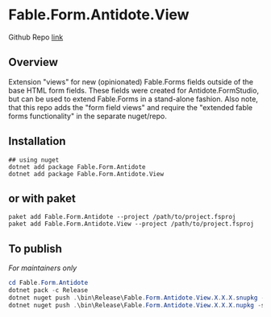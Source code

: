 # Fable.Form.Antidote.View
Github Repo [link](https://github.com/antidote-org/Fable.Form.Antidote)

## Overview


Extension "views" for new (opinionated) Fable.Forms fields outside of the base HTML form fields. These fields were created for Antidote.FormStudio, but can be used to extend Fable.Forms in a stand-alone fashion. Also note, that this repo adds the "form field views" and require the "extended fable forms functionality" in the separate nuget/repo.


## Installation

```
## using nuget
dotnet add package Fable.Form.Antidote
dotnet add package Fable.Form.Antidote.View
```

## or with paket

```
paket add Fable.Form.Antidote --project /path/to/project.fsproj
paket add Fable.Form.Antidote.View --project /path/to/project.fsproj
```


## To publish

*For maintainers only*

```ps1
cd Fable.Form.Antidote
dotnet pack -c Release
dotnet nuget push .\bin\Release\Fable.Form.Antidote.View.X.X.X.snupkg -s nuget.org -k <nuget_key>
dotnet nuget push .\bin\Release\Fable.Form.Antidote.View.X.X.X.nupkg -s nuget.org -k <nuget_key>
```
